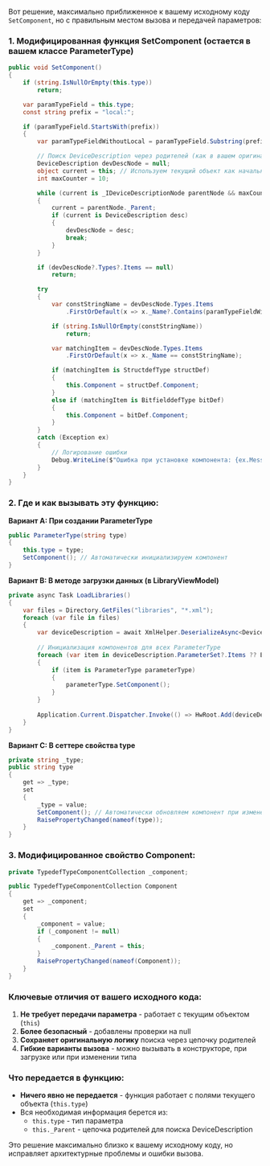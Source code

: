 Вот решение, максимально приближенное к вашему исходному коду `SetComponent`, но с правильным местом вызова и передачей параметров:

### 1. Модифицированная функция SetComponent (остается в вашем классе ParameterType)

```csharp
public void SetComponent()
{
    if (string.IsNullOrEmpty(this.type)) 
        return;

    var paramTypeField = this.type;
    const string prefix = "local:";

    if (paramTypeField.StartsWith(prefix))
    {
        var paramTypeFieldWithoutLocal = paramTypeField.Substring(prefix.Length);

        // Поиск DeviceDescription через родителей (как в вашем оригинальном коде)
        DeviceDescription devDescNode = null;
        object current = this; // Используем текущий объект как начальную точку
        int maxCounter = 10;

        while (current is _IDeviceDescriptionNode parentNode && maxCounter-- > 0)
        {
            current = parentNode._Parent;
            if (current is DeviceDescription desc)
            {
                devDescNode = desc;
                break;
            }
        }

        if (devDescNode?.Types?.Items == null)
            return;

        try
        {
            var constStringName = devDescNode.Types.Items
                .FirstOrDefault(x => x._Name?.Contains(paramTypeFieldWithoutLocal) == true)?._Name;

            if (string.IsNullOrEmpty(constStringName))
                return;

            var matchingItem = devDescNode.Types.Items
                .FirstOrDefault(x => x._Name == constStringName);

            if (matchingItem is StructdefType structDef)
            {
                this.Component = structDef.Component;
            }
            else if (matchingItem is BitfielddefType bitDef)
            {
                this.Component = bitDef.Component;
            }
        }
        catch (Exception ex)
        {
            // Логирование ошибки
            Debug.WriteLine($"Ошибка при установке компонента: {ex.Message}");
        }
    }
}
```

### 2. Где и как вызывать эту функцию:

**Вариант A: При создании ParameterType**

```csharp
public ParameterType(string type)
{
    this.type = type;
    SetComponent(); // Автоматически инициализируем компонент
}
```

**Вариант B: В методе загрузки данных (в LibraryViewModel)**

```csharp
private async Task LoadLibraries()
{
    var files = Directory.GetFiles("libraries", "*.xml");
    foreach (var file in files)
    {
        var deviceDescription = await XmlHelper.DeserializeAsync<DeviceDescription>(file);
        
        // Инициализация компонентов для всех ParameterType
        foreach (var item in deviceDescription.ParameterSet?.Items ?? Enumerable.Empty<_DeviceDescriptionNode>())
        {
            if (item is ParameterType parameterType)
            {
                parameterType.SetComponent();
            }
        }
        
        Application.Current.Dispatcher.Invoke(() => HwRoot.Add(deviceDescription));
    }
}
```

**Вариант C: В сеттере свойства type**

```csharp
private string _type;
public string type
{
    get => _type;
    set
    {
        _type = value;
        SetComponent(); // Автоматически обновляем компонент при изменении типа
        RaisePropertyChanged(nameof(type));
    }
}
```

### 3. Модифицированное свойство Component:

```csharp
private TypedefTypeComponentCollection _component;

public TypedefTypeComponentCollection Component
{
    get => _component;
    set
    {
        _component = value;
        if (_component != null)
        {
            _component._Parent = this;
        }
        RaisePropertyChanged(nameof(Component));
    }
}
```

### Ключевые отличия от вашего исходного кода:

1. **Не требует передачи параметра** - работает с текущим объектом (`this`)
2. **Более безопасный** - добавлены проверки на null
3. **Сохраняет оригинальную логику** поиска через цепочку родителей
4. **Гибкие варианты вызова** - можно вызывать в конструкторе, при загрузке или при изменении типа

### Что передается в функцию:
- **Ничего явно не передается** - функция работает с полями текущего объекта (`this.type`)
- Вся необходимая информация берется из:
  - `this.type` - тип параметра
  - `this._Parent` - цепочка родителей для поиска DeviceDescription

Это решение максимально близко к вашему исходному коду, но исправляет архитектурные проблемы и ошибки вызова.
